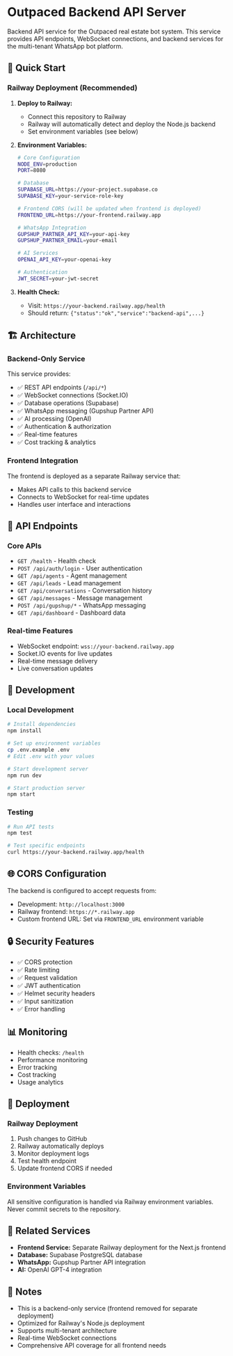 # Outpaced Backend API Server

Backend API service for the Outpaced real estate bot system. This service provides API endpoints, WebSocket connections, and backend services for the multi-tenant WhatsApp bot platform.

## 🚀 Quick Start

### Railway Deployment (Recommended)

1. **Deploy to Railway:**
   - Connect this repository to Railway
   - Railway will automatically detect and deploy the Node.js backend
   - Set environment variables (see below)

2. **Environment Variables:**
   ```bash
   # Core Configuration
   NODE_ENV=production
   PORT=8080
   
   # Database
   SUPABASE_URL=https://your-project.supabase.co
   SUPABASE_KEY=your-service-role-key
   
   # Frontend CORS (will be updated when frontend is deployed)
   FRONTEND_URL=https://your-frontend.railway.app
   
   # WhatsApp Integration
   GUPSHUP_PARTNER_API_KEY=your-api-key
   GUPSHUP_PARTNER_EMAIL=your-email
   
   # AI Services
   OPENAI_API_KEY=your-openai-key
   
   # Authentication
   JWT_SECRET=your-jwt-secret
   ```

3. **Health Check:**
   - Visit: `https://your-backend.railway.app/health`
   - Should return: `{"status":"ok","service":"backend-api",...}`

## 🏗️ Architecture

### Backend-Only Service
This service provides:
- ✅ REST API endpoints (`/api/*`)
- ✅ WebSocket connections (Socket.IO)
- ✅ Database operations (Supabase)
- ✅ WhatsApp messaging (Gupshup Partner API)
- ✅ AI processing (OpenAI)
- ✅ Authentication & authorization
- ✅ Real-time features
- ✅ Cost tracking & analytics

### Frontend Integration
The frontend is deployed as a separate Railway service that:
- Makes API calls to this backend service
- Connects to WebSocket for real-time updates
- Handles user interface and interactions

## 📡 API Endpoints

### Core APIs
- `GET /health` - Health check
- `POST /api/auth/login` - User authentication
- `GET /api/agents` - Agent management
- `GET /api/leads` - Lead management
- `GET /api/conversations` - Conversation history
- `GET /api/messages` - Message management
- `POST /api/gupshup/*` - WhatsApp messaging
- `GET /api/dashboard` - Dashboard data

### Real-time Features
- WebSocket endpoint: `wss://your-backend.railway.app`
- Socket.IO events for live updates
- Real-time message delivery
- Live conversation updates

## 🔧 Development

### Local Development
```bash
# Install dependencies
npm install

# Set up environment variables
cp .env.example .env
# Edit .env with your values

# Start development server
npm run dev

# Start production server
npm start
```

### Testing
```bash
# Run API tests
npm test

# Test specific endpoints
curl https://your-backend.railway.app/health
```

## 🌐 CORS Configuration

The backend is configured to accept requests from:
- Development: `http://localhost:3000`
- Railway frontend: `https://*.railway.app`
- Custom frontend URL: Set via `FRONTEND_URL` environment variable

## 🔒 Security Features

- ✅ CORS protection
- ✅ Rate limiting
- ✅ Request validation
- ✅ JWT authentication
- ✅ Helmet security headers
- ✅ Input sanitization
- ✅ Error handling

## 📊 Monitoring

- Health checks: `/health`
- Performance monitoring
- Error tracking
- Cost tracking
- Usage analytics

## 🚀 Deployment

### Railway Deployment
1. Push changes to GitHub
2. Railway automatically deploys
3. Monitor deployment logs
4. Test health endpoint
5. Update frontend CORS if needed

### Environment Variables
All sensitive configuration is handled via Railway environment variables. Never commit secrets to the repository.

## 🔗 Related Services

- **Frontend Service:** Separate Railway deployment for the Next.js frontend
- **Database:** Supabase PostgreSQL database
- **WhatsApp:** Gupshup Partner API integration
- **AI:** OpenAI GPT-4 integration

## 📝 Notes

- This is a backend-only service (frontend removed for separate deployment)
- Optimized for Railway's Node.js deployment
- Supports multi-tenant architecture
- Real-time WebSocket connections
- Comprehensive API coverage for all frontend needs

